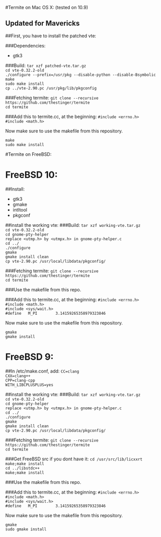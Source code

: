 #Termite on Mac OS X: (tested on 10.9)
## Updated for Mavericks

##First, you have to install the patched vte:

###Dependencies:
- gtk3

###Build:
``tar xzf patched-vte.tar.gz``    
``cd vte-0.32.2-old``    
``./configure --prefix=/usr/pkg --disable-python --disable-Bsymbolic``    
``make``      
``sudo make install``       
``cp ../vte-2.90.pc /usr/pkg/lib/pkgconfig``    


###Fetching termite:
``git clone --recursive https://github.com/thestinger/termite``     
``cd termite``    

###Add this to termite.cc, at the beginning:
``#include <errno.h>``      
``#include <math.h>``    

Now make sure to use the makefile from this repository.

``make``       
``sudo make install``     


#Termite on FreeBSD:

# FreeBSD 10:

##Install:
- gtk3
- gmake
- intltool
- pkgconf

##install the working vte:
###Build:
``tar xzf working-vte.tar.gz``    
``cd vte-0.32.2-old``    
``cd gnome-pty-helper``     
``replace <utmp.h> by <utmpx.h> in gnome-pty-helper.c``     
``cd ../``    
``./configure``    
``gmake``      
``gmake install clean``    
``cp vte-2.90.pc /usr/local/libdata/pkgconfig/``    

###Fetching termite:
``git clone --recursive https://github.com/thestinger/termite``     
``cd termite``    

###Use the makefile from this repo.

###Add this to termite.cc, at the beginning:
``#include <errno.h>``      
``#include <math.h>``    
``#include <sys/wait.h>``    
``#define	M_PI		3.14159265358979323846``     

Now make sure to use the makefile from this repository.

``gmake``       
``gmake install``     


# FreeBSD 9:

##In /etc/make.conf, add:
``CC=clang``    
``CXX=clang++``     
``CPP=clang-cpp``     
``WITH_LIBCPLUSPLUS=yes``     


##install the working vte:
###Build:
``tar xzf working-vte.tar.gz``    
``cd vte-0.32.2-old``    
``cd gnome-pty-helper``     
``replace <utmp.h> by <utmpx.h> in gnome-pty-helper.c``     
``cd ../``    
``./configure``    
``gmake``      
``gmake install clean``    
``cp vte-2.90.pc /usr/local/libdata/pkgconfig/``    


###Fetching termite:
``git clone --recursive https://github.com/thestinger/termite``     
``cd termite``    

###Get FreeBSD src if you dont have it:
``cd /usr/src/lib/licxxrt``     
``make;make install``    
``cd ../libstdc++``    
``make;make install``     

###Use the makefile from this repo.

###Add this to termite.cc, at the beginning:
``#include <errno.h>``      
``#include <math.h>``    
``#include <sys/wait.h>``    
``#define	M_PI		3.14159265358979323846``     

Now make sure to use the makefile from this repository.

``gmake``       
``sudo gmake install``     
